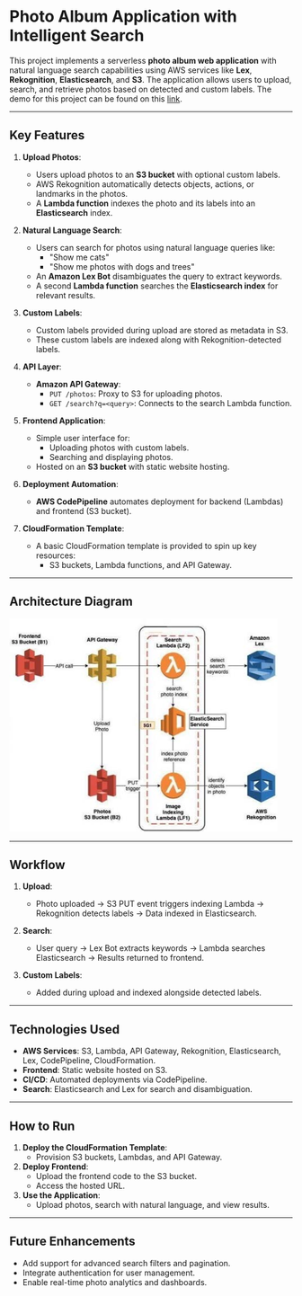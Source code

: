 # Photo Album Application with Intelligent Search

This project implements a serverless **photo album web application** with natural language search capabilities using AWS services like **Lex**, **Rekognition**, **Elasticsearch**, and **S3**. The application allows users to upload, search, and retrieve photos based on detected and custom labels. The demo for this project can be found on this [link](https://www.youtube.com/watch?v=N6xg2Pzn0wI).

---

## Key Features

1. **Upload Photos**:
   - Users upload photos to an **S3 bucket** with optional custom labels.
   - AWS Rekognition automatically detects objects, actions, or landmarks in the photos.
   - A **Lambda function** indexes the photo and its labels into an **Elasticsearch** index.

2. **Natural Language Search**:
   - Users can search for photos using natural language queries like:
     - "Show me cats"
     - "Show me photos with dogs and trees"
   - An **Amazon Lex Bot** disambiguates the query to extract keywords.
   - A second **Lambda function** searches the **Elasticsearch index** for relevant results.

3. **Custom Labels**:
   - Custom labels provided during upload are stored as metadata in S3.
   - These custom labels are indexed along with Rekognition-detected labels.

4. **API Layer**:
   - **Amazon API Gateway**:
     - `PUT /photos`: Proxy to S3 for uploading photos.
     - `GET /search?q=<query>`: Connects to the search Lambda function.

5. **Frontend Application**:
   - Simple user interface for:
     - Uploading photos with custom labels.
     - Searching and displaying photos.
   - Hosted on an **S3 bucket** with static website hosting.

6. **Deployment Automation**:
   - **AWS CodePipeline** automates deployment for backend (Lambdas) and frontend (S3 bucket).

7. **CloudFormation Template**:
   - A basic CloudFormation template is provided to spin up key resources:
     - S3 buckets, Lambda functions, and API Gateway.

---

## Architecture Diagram

![Architecture Diagram](Diagram.jpg)

---

## Workflow

1. **Upload**:
   - Photo uploaded → S3 PUT event triggers indexing Lambda → Rekognition detects labels → Data indexed in Elasticsearch.

2. **Search**:
   - User query → Lex Bot extracts keywords → Lambda searches Elasticsearch → Results returned to frontend.

3. **Custom Labels**:
   - Added during upload and indexed alongside detected labels.

---

## Technologies Used

- **AWS Services**: S3, Lambda, API Gateway, Rekognition, Elasticsearch, Lex, CodePipeline, CloudFormation.
- **Frontend**: Static website hosted on S3.
- **CI/CD**: Automated deployments via CodePipeline.
- **Search**: Elasticsearch and Lex for search and disambiguation.

---

## How to Run

1. **Deploy the CloudFormation Template**:
   - Provision S3 buckets, Lambdas, and API Gateway.
2. **Deploy Frontend**:
   - Upload the frontend code to the S3 bucket.
   - Access the hosted URL.
3. **Use the Application**:
   - Upload photos, search with natural language, and view results.

---

## Future Enhancements

- Add support for advanced search filters and pagination.
- Integrate authentication for user management.
- Enable real-time photo analytics and dashboards. 
